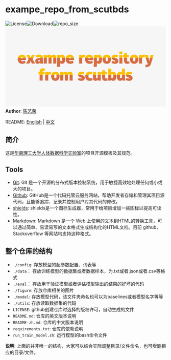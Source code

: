 # exampe_repo_from_scutbds
![License](https://img.shields.io/github/license/scut-bds/exampe_repo_from_scutbds)![Download](https://img.shields.io/github/downloads/scut-bds/exampe_repo_from_scutbds/total)![repo_size](https://img.shields.io/github/repo-size/scut-bds/exampe_repo_from_scutbds)
![logo](./figure/logo.png)
**Author**: [陈艺荣](https://github.com/scutcyr)

README: [English](https://github.com/scut-bds/exampe_repo_from_scutbds/blob/main/README.md) | [中文](https://github.com/scut-bds/exampe_repo_from_scutbds/blob/main/README-zh.md)

## 简介
这是[华南理工大学人体数据科学实验室](https://github.com/scut-bds)的项目开源模板及其规范。 

## Tools
* [Git](https://git-scm.com/): Git 是一个开源的分布式版本控制系统，用于敏捷高效地处理任何或小或大的项目。
* [Github](https://github.com): GitHub是一个代码托管云服务网站，帮助开发者存储和管理其项目源代码，且能够追踪、记录并控制用户对其代码的修改。
* [shields](https://shields.io/): shields是一个图标生成器，常用于给项目增加一些图标以提高可读性。
* [Markdown](http://www.markdown.cn/): Markdown 是一个 Web 上使用的文本到HTML的转换工具，可以通过简单、易读易写的文本格式生成结构化的HTML文档。目前 github、Stackoverflow 等网站均支持这种格式。

## 整个仓库的结构
+ ```./config```: 存放模型的超参数配置、词表等
+ ```./data```： 存放训练模型的数据集或者数据样本，为.txt或者.json或者.csv等格式
+ ```./eval```： 存放用于验证模型或者评估模型输出的结果的好坏的代码
+ ```./figure```: 存放仓库相关的图片
+ ```./model```: 存放模型代码，该文件夹命名也可以为baselines或者模型名字等等
+ ```./utils```: 存放读取数据集的代码
+ ```LICENSE```: github创建仓库时选择的版权许可，自动生成的文件
+ ```README.md```: 仓库的英文版本说明
+ ```README-zh.md```: 仓库的中文版本说明
+ ```requirements.txt```: 仓库的依赖说明
+ ```run_train_model.sh```: 运行模型的bash命令文件

**说明**: 上面的并非唯一的结构，大家可以结合实际调整目录/文件命名，也可增删相应的目录/文件。
